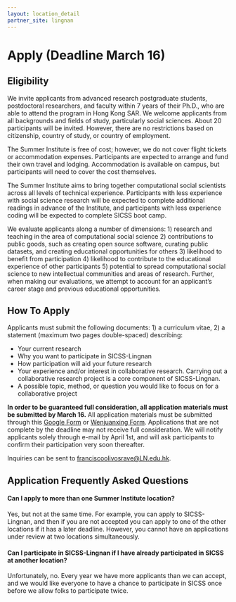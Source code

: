 ```yaml
---
layout: location_detail
partner_site: lingnan
---
```


[//]: # (Update the following info to match your location!)

# Apply (Deadline March 16)

## Eligibility

We invite applicants from advanced research postgraduate students, postdoctoral researchers, and faculty within 7 years of their Ph.D., who are able to attend the program in Hong Kong SAR. We welcome applicants from all backgrounds and fields of study, particularly social sciences. About 20 participants will be invited. However, there are no restrictions based on citizenship, country of study, or country of employment. 

The Summer Institute is free of cost; however, we do not cover flight tickets or accommodation expenses. Participants are expected to arrange and fund their own travel and lodging. Accommodation is available on campus, but participants will need to cover the cost themselves.

The Summer Institute aims to bring together computational social scientists across all levels of technical experience. Participants with less experience with social science research will be expected to complete additional readings in advance of the Institute, and participants with less experience coding will be expected to complete SICSS boot camp.

We evaluate applicants along a number of dimensions: 1) research and teaching in the area of computational social science 2) contributions to public goods, such as creating open source software, curating public datasets, and creating educational opportunities for others 3) likelihood to benefit from participation 4) likelihood to contribute to the educational experience of other participants 5) potential to spread computational social science to new intellectual communities and areas of research. Further, when making our evaluations, we attempt to account for an applicant’s career stage and previous educational opportunities.

## How To Apply

Applicants must submit the following documents: 1) a curriculum vitae, 2) a statement (maximum two pages double-spaced) describing: 

- Your current research
- Why you want to participate in SICSS-Lingnan
- How participation will aid your future research
- Your experience and/or interest in collaborative research. Carrying out a collaborative research project is a core component of SICSS-Lingnan.
- A possible topic, method, or question you would like to focus on for a collaborative project

**In order to be guaranteed full consideration, all application materials must be submitted by March 16.** All application materials must be submitted through this [Google Form](https://docs.google.com/forms/d/e/1FAIpQLSfAmXmM1EOOYJJgu42BxJJZHa5EXTvvLH4ioRhuPaVWz82CwQ/viewform) or [Wenjuanxing Form](https://www.wjx.cn/vm/YETMMXD.aspx#). Applications that are not complete by the deadline may not receive full consideration. We will notify applicants solely through e-mail by April 1st, and will ask participants to confirm their participation very soon thereafter.

Inquiries can be sent to [franciscoolivosrave@LN.edu.hk](franciscoolivosrave@LN.edu.hk).

## Application Frequently Asked Questions

#### Can I apply to more than one Summer Institute location?

Yes, but not at the same time. For example, you can apply to SICSS-Lingnan, and then if you are not accepted you can apply to one of the other locations if it has a later deadline. However, you cannot have an applications under review at two locations simultaneously.

#### Can I participate in SICSS-Lingnan if I have already participated in SICSS at another location?

Unfortunately, no. Every year we have more applicants than we can accept, and we would like everyone to have a chance to participate in SICSS once before we allow folks to participate twice.
